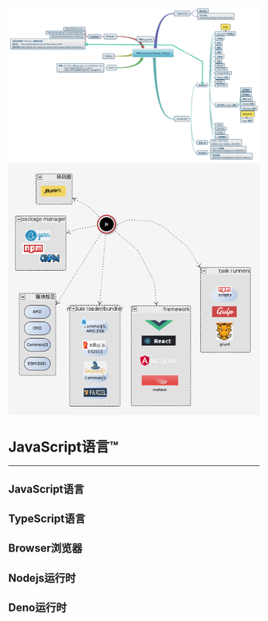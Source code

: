 ![](有关Javsscript_Browser_Nodejs_Deno.png)
<img src="js_ecology.png"  />

# JavaScript语言™

---

## JavaScript语言

## TypeScript语言

## Browser浏览器

## Nodejs运行时

## Deno运行时
